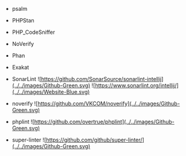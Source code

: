 * psalm

* PHPStan

* PHP_CodeSniffer

* NoVerify

* Phan

* Exakat

* SonarLint
![https://github.com/SonarSource/sonarlint-intellij](../../images/Github-Green.svg)
![https://www.sonarlint.org/intellij/](../../images/Website-Blue.svg)

* noverify
![https://github.com/VKCOM/noverify](../../images/Github-Green.svg)

* phplint
![https://github.com/overtrue/phplint](../../images/Github-Green.svg)

* super-linter
![https://github.com/github/super-linter/](../../images/Github-Green.svg)